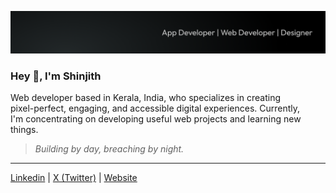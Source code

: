![shinjith tagline](https://github.com/shnjd/shnjd/blob/main/.github/images/cover.png)

### Hey 👋, I'm Shinjith

Web developer based in Kerala, India, who specializes in creating<br />
pixel-perfect, engaging, and accessible digital experiences. Currently,<br />
I'm concentrating on developing useful web projects and learning new things.

> *Building by day, breaching by night.*

------

[Linkedin](https://www.linkedin.com/in/shinjithkanhangad) | [X (Twitter)](https://twitter.com/shnjd_) | [Website](https://shnjd.com/)
